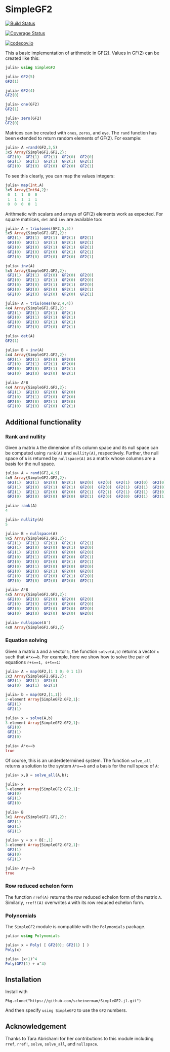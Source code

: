 # SimpleGF2


[![Build Status](https://travis-ci.org/scheinerman/SimpleGF2.jl.svg?branch=master)](https://travis-ci.org/scheinerman/SimpleGF2.jl)

[![Coverage Status](https://coveralls.io/repos/scheinerman/SimpleGF2.jl/badge.svg?branch=master&service=github)](https://coveralls.io/github/scheinerman/SimpleGF2.jl?branch=master)

[![codecov.io](http://codecov.io/github/scheinerman/SimpleGF2.jl/coverage.svg?branch=master)](http://codecov.io/github/scheinerman/SimpleGF2.jl?branch=master)


This a basic implementation of arithmetic in GF(2). Values in
GF(2) can be created like this:
```julia
julia> using SimpleGF2

julia> GF2(5)
GF2(1)

julia> GF2(4)
GF2(0)

julia> one(GF2)
GF2(1)

julia> zero(GF2)
GF2(0)
```
Matrices can be created with `ones`, `zeros`, and `eye`.
The `rand` function has been extended to return random
elements of GF(2). For example:
```julia
julia> A =rand(GF2,3,5)
3x5 Array{SimpleGF2.GF2,2}:
 GF2(0)  GF2(1)  GF2(1)  GF2(0)  GF2(0)
 GF2(1)  GF2(1)  GF2(1)  GF2(1)  GF2(1)
 GF2(0)  GF2(0)  GF2(0)  GF2(0)  GF2(1)
```
To see this clearly, you can map the values integers:
```julia
julia> map(Int,A)
3x5 Array{Int64,2}:
 0  1  1  0  0
 1  1  1  1  1
 0  0  0  0  1
```

Arithmetic with scalars and arrays of GF(2) elements
work as expected. For square matrices, `det` and `inv`
are available too:
```julia
julia> A = triu(ones(GF2,5,5))
5x5 Array{SimpleGF2.GF2,2}:
 GF2(1)  GF2(1)  GF2(1)  GF2(1)  GF2(1)
 GF2(0)  GF2(1)  GF2(1)  GF2(1)  GF2(1)
 GF2(0)  GF2(0)  GF2(1)  GF2(1)  GF2(1)
 GF2(0)  GF2(0)  GF2(0)  GF2(1)  GF2(1)
 GF2(0)  GF2(0)  GF2(0)  GF2(0)  GF2(1)

julia> inv(A)
5x5 Array{SimpleGF2.GF2,2}:
 GF2(1)  GF2(1)  GF2(0)  GF2(0)  GF2(0)
 GF2(0)  GF2(1)  GF2(1)  GF2(0)  GF2(0)
 GF2(0)  GF2(0)  GF2(1)  GF2(1)  GF2(0)
 GF2(0)  GF2(0)  GF2(0)  GF2(1)  GF2(1)
 GF2(0)  GF2(0)  GF2(0)  GF2(0)  GF2(1)

julia> A = triu(ones(GF2,4,4))
4x4 Array{SimpleGF2.GF2,2}:
 GF2(1)  GF2(1)  GF2(1)  GF2(1)
 GF2(0)  GF2(1)  GF2(1)  GF2(1)
 GF2(0)  GF2(0)  GF2(1)  GF2(1)
 GF2(0)  GF2(0)  GF2(0)  GF2(1)

julia> det(A)
GF2(1)

julia> B = inv(A)
4x4 Array{SimpleGF2.GF2,2}:
 GF2(1)  GF2(1)  GF2(0)  GF2(0)
 GF2(0)  GF2(1)  GF2(1)  GF2(0)
 GF2(0)  GF2(0)  GF2(1)  GF2(1)
 GF2(0)  GF2(0)  GF2(0)  GF2(1)

julia> A*B
4x4 Array{SimpleGF2.GF2,2}:
 GF2(1)  GF2(0)  GF2(0)  GF2(0)
 GF2(0)  GF2(1)  GF2(0)  GF2(0)
 GF2(0)  GF2(0)  GF2(1)  GF2(0)
 GF2(0)  GF2(0)  GF2(0)  GF2(1)
 ```


## Additional functionality

### Rank and nullity

Given a matrix `A` the dimension of its column space and its
null space can be computed using `rank(A)` and `nullity(A)`,
respectively. Further, the null space of `A` is returned by
`nullspace(A)` as a matrix whose columns are a basis for the
null space.
```julia
julia> A = rand(GF2,4,9)
4x9 Array{SimpleGF2.GF2,2}:
 GF2(1)  GF2(1)  GF2(0)  GF2(1)  GF2(0)  GF2(0)  GF2(1)  GF2(0)  GF2(0)
 GF2(1)  GF2(0)  GF2(1)  GF2(1)  GF2(0)  GF2(0)  GF2(1)  GF2(1)  GF2(0)
 GF2(1)  GF2(1)  GF2(0)  GF2(0)  GF2(1)  GF2(1)  GF2(1)  GF2(1)  GF2(0)
 GF2(0)  GF2(0)  GF2(0)  GF2(0)  GF2(1)  GF2(0)  GF2(0)  GF2(1)  GF2(1)

julia> rank(A)
4

julia> nullity(A)
5

julia> B = nullspace(A)
9x5 Array{SimpleGF2.GF2,2}:
 GF2(1)  GF2(1)  GF2(1)  GF2(1)  GF2(1)
 GF2(1)  GF2(0)  GF2(0)  GF2(1)  GF2(0)
 GF2(1)  GF2(0)  GF2(0)  GF2(0)  GF2(0)
 GF2(0)  GF2(1)  GF2(0)  GF2(0)  GF2(1)
 GF2(0)  GF2(0)  GF2(0)  GF2(1)  GF2(1)
 GF2(0)  GF2(1)  GF2(0)  GF2(0)  GF2(0)
 GF2(0)  GF2(0)  GF2(1)  GF2(0)  GF2(0)
 GF2(0)  GF2(0)  GF2(0)  GF2(1)  GF2(0)
 GF2(0)  GF2(0)  GF2(0)  GF2(0)  GF2(1)

julia> A*B
4x5 Array{SimpleGF2.GF2,2}:
 GF2(0)  GF2(0)  GF2(0)  GF2(0)  GF2(0)
 GF2(0)  GF2(0)  GF2(0)  GF2(0)  GF2(0)
 GF2(0)  GF2(0)  GF2(0)  GF2(0)  GF2(0)
 GF2(0)  GF2(0)  GF2(0)  GF2(0)  GF2(0)

julia> nullspace(A')
4x0 Array{SimpleGF2.GF2,2}
```

### Equation solving

Given a matrix `A` and a vector `b`, the function `solve(A,b)`
returns a vector `x` such that `A*x==b`. For example,
here we show how to solve the pair of equations `r+s==1, s+t==1`:
```julia
julia> A = map(GF2,[1 1 0; 0 1 1])
2x3 Array{SimpleGF2.GF2,2}:
 GF2(1)  GF2(1)  GF2(0)
 GF2(0)  GF2(1)  GF2(1)

julia> b = map(GF2,[1,1])
2-element Array{SimpleGF2.GF2,1}:
 GF2(1)
 GF2(1)

julia> x = solve(A,b)
3-element Array{SimpleGF2.GF2,1}:
 GF2(0)
 GF2(1)
 GF2(0)

julia> A*x==b
true
```
Of course, this is an underdetermined system. The function
`solve_all` returns a solution to the system `A*x==b` and
a basis for the null space of `A`:
```julia
julia> x,B = solve_all(A,b);

julia> x
3-element Array{SimpleGF2.GF2,1}:
 GF2(0)
 GF2(1)
 GF2(0)

julia> B
3x1 Array{SimpleGF2.GF2,2}:
 GF2(1)
 GF2(1)
 GF2(1)

julia> y = x + B[:,1]
3-element Array{SimpleGF2.GF2,1}:
 GF2(1)
 GF2(0)
 GF2(1)

julia> A*y==b
true
```

### Row reduced echelon form

The function `rref(A)` returns the row reduced echelon form
of the matrix `A`. Similarly, `rref!(A)` overwrites `A` with
its row reduced echelon form.



### Polynomials

The `SimpleGF2` module is compatible with the `Polynomials` package.

```julia
julia> using Polynomials

julia> x = Poly( [ GF2(0); GF2(1) ] )
Poly(x)

julia> (x+1)^4
Poly(GF2(1) + x^4)
```

## Installation

 Install with
 ```
 Pkg.clone("https://github.com/scheinerman/SimpleGF2.jl.git")
 ```

 And then specify `using SimpleGF2` to use the `GF2` numbers.



## Acknowledgement

Thanks to Tara Abrishami for her contributions to this module including
`rref`, `rref!`, `solve`, `solve_all`, and `nullspace`.
